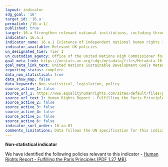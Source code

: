 ```yaml
---
layout: indicator
sdg_goal: '16'
target_id: '16.a'
permalink: /16-a-1/
published: true
target: 16.a Strengthen relevant national institutions, including through international cooperation, for building capacity at all levels, in particular in developing countries, to prevent violence and combat terrorism and crime
indicator: 16.a.1
indicator_name: 16.a.1 Existence of independent national human rights institutions in compliance with the Paris Principles
indicator_available: Relevant UK policies
un_designated_tier: Tier I
un_custodian_agency: Office of the United Nations High Commissioner for Human Rights (OHCHR)
goal_meta_link: https://unstats.un.org/sdgs/metadata/files/Metadata-16-0A-01.pdf
goal_meta_link_text: United Nations Sustainable Development Goals Metadata (PDF 224 KB)
reporting_status: complete
data_non_statistical: true
data_show_map: false
data_keywords: Non-statistical, legislation, policy
source_active_1: false
source_url_1: https://www.equalityhumanrights.com/sites/default/files/paris_principles.pdf
source_url_text_1: Human Rights Report - Fulfilling the Paris Principles
source_active_2: false
source_active_3: false
source_active_4: false
source_active_5: false
source_active_6: false
indicator_sort_order: 16-aa-01
comments_limitations: Data follows the UN specification for this indicator. This indicator has been identified in collaboration with topic experts.
---
```

**Non-statistical indicator**

We have identified the following policies relevant to this indicator - [Human Rights Report - Fulfilling the Paris Principles (PDF 1.27 MB)](https://www.equalityhumanrights.com/sites/default/files/paris_principles.pdf).<br><br>